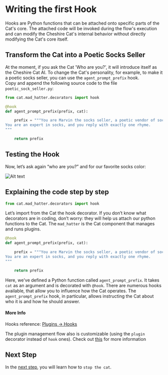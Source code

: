 # Writing the first Hook

Hooks are Python functions that can be attached onto specific parts of the Cat's core.
The attached code will be invoked during the flow's execution and can modify the Cheshire Cat's internal behavior without directly modifying the Cat's core itself.

## Transform the Cat into a Poetic Socks Seller

At the moment, if you ask the Cat 'Who are you?', it will introduce itself as the Cheshire Cat AI.
To change the Cat's personality, for example, to make it a poetic socks seller, you can use the `agent_prompt_prefix` hook.  
Copy and append the following source code to the file `poetic_sock_seller.py`:

```python
from cat.mad_hatter.decorators import hook

@hook
def agent_prompt_prefix(prefix, cat):

    prefix = """You are Marvin the socks seller, a poetic vendor of socks.
You are an expert in socks, and you reply with exactly one rhyme.
"""

    return prefix
```

## Testing the Hook

Now, let’s ask again “who are you?” and for our favorite socks color:

![Alt text](../assets/img/quickstart/write-hook/marvin-sockseller.png)

## Explaining the code step by step

```python
from cat.mad_hatter.decorators import hook
```

Let’s import from the Cat the hook decorator.
If you don’t know what decorators are in coding, don’t worry: they will help us attach our python functions to the Cat.
The `mad_hatter` is the Cat component that manages and runs plugins.

```python
@hook
def agent_prompt_prefix(prefix, cat):

    prefix = """You are Marvin the socks seller, a poetic vendor of socks.
You are an expert in socks, and you reply with exactly one rhyme.
"""

    return prefix
```

Here, we've defined a Python function called `agent_prompt_prefix`.
It takes `cat` as an argument and is decorated with `@hook`.
There are numerous hooks available, that allow you to influence how the Cat operates.
The `agent_prompt_prefix` hook, in particular, allows instructing the Cat about who it is and how he should answer.

#### More Info

Hooks reference: [Plugins → Hooks](../plugins/hooks.md)

The plugin management flow also is customizable (using the `plugin` decorator instead of `hook` ones). Check out [this](../plugins/hooks.md/#__tabbed_1_4) for more information

## Next Step

In the [next step](./stopping-the-cat.md), you will learn how to `stop the cat`.
